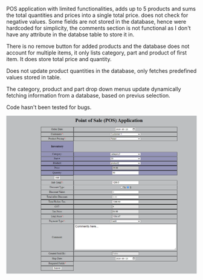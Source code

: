 POS application with limited functionalities, adds up to 5 products and sums the total quantities and 
prices into a single total price. does not check for negative values. Some fields are not stored 
in the database, hence were hardcoded for simplicity, the comments section is not functional as I don't have any attribute in the databse table to store it in.

There is no remove button for added products and the database does not account for multiple items, it only lists category, 
part and product of first item. It does store total price and quantity.

Does not update product quantities in the database, only fetches predefined values stored in table.

The category, product and part drop down menus update dynamically fetching information from a database, based on previus selection.

Code hasn't been tested for bugs.

![](/POS.PNG)<br />
